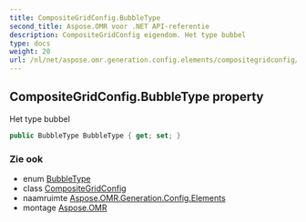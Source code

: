 ```yaml
---
title: CompositeGridConfig.BubbleType
second_title: Aspose.OMR voor .NET API-referentie
description: CompositeGridConfig eigendom. Het type bubbel
type: docs
weight: 20
url: /nl/net/aspose.omr.generation.config.elements/compositegridconfig/bubbletype/
---
```

## CompositeGridConfig.BubbleType property

Het type bubbel

```csharp
public BubbleType BubbleType { get; set; }
```

### Zie ook

* enum [BubbleType](../../../aspose.omr.generation.config.enums/bubbletype/)
* class [CompositeGridConfig](../)
* naamruimte [Aspose.OMR.Generation.Config.Elements](../../compositegridconfig/)
* montage [Aspose.OMR](../../../)


